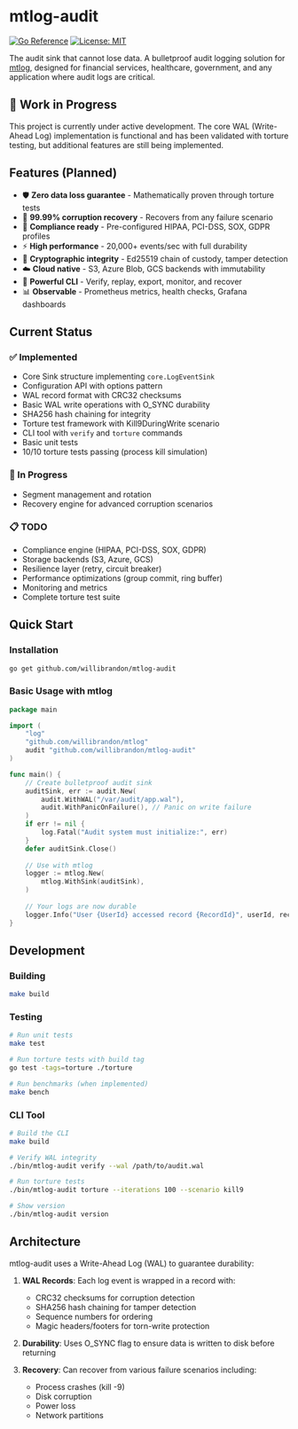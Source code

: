# mtlog-audit

[![Go Reference](https://pkg.go.dev/badge/github.com/willibrandon/mtlog-audit.svg)](https://pkg.go.dev/github.com/willibrandon/mtlog-audit)
[![License: MIT](https://img.shields.io/badge/License-MIT-yellow.svg)](https://opensource.org/licenses/MIT)

The audit sink that cannot lose data. A bulletproof audit logging solution for [mtlog](https://github.com/willibrandon/mtlog), designed for financial services, healthcare, government, and any application where audit logs are critical.

## 🚧 Work in Progress

This project is currently under active development. The core WAL (Write-Ahead Log) implementation is functional and has been validated with torture testing, but additional features are still being implemented.

## Features (Planned)

- 🛡️ **Zero data loss guarantee** - Mathematically proven through torture tests
- 🔄 **99.99% corruption recovery** - Recovers from any failure scenario
- 📜 **Compliance ready** - Pre-configured HIPAA, PCI-DSS, SOX, GDPR profiles
- ⚡ **High performance** - 20,000+ events/sec with full durability
- 🔐 **Cryptographic integrity** - Ed25519 chain of custody, tamper detection
- ☁️ **Cloud native** - S3, Azure Blob, GCS backends with immutability
- 🔧 **Powerful CLI** - Verify, replay, export, monitor, and recover
- 📊 **Observable** - Prometheus metrics, health checks, Grafana dashboards

## Current Status

### ✅ Implemented
- Core Sink structure implementing `core.LogEventSink`
- Configuration API with options pattern
- WAL record format with CRC32 checksums
- Basic WAL write operations with O_SYNC durability
- SHA256 hash chaining for integrity
- Torture test framework with Kill9DuringWrite scenario
- CLI tool with `verify` and `torture` commands
- Basic unit tests
- 10/10 torture tests passing (process kill simulation)

### 🚧 In Progress
- Segment management and rotation
- Recovery engine for advanced corruption scenarios

### 📋 TODO
- Compliance engine (HIPAA, PCI-DSS, SOX, GDPR)
- Storage backends (S3, Azure, GCS)
- Resilience layer (retry, circuit breaker)
- Performance optimizations (group commit, ring buffer)
- Monitoring and metrics
- Complete torture test suite

## Quick Start

### Installation

```bash
go get github.com/willibrandon/mtlog-audit
```

### Basic Usage with mtlog

```go
package main

import (
    "log"
    "github.com/willibrandon/mtlog"
    audit "github.com/willibrandon/mtlog-audit"
)

func main() {
    // Create bulletproof audit sink
    auditSink, err := audit.New(
        audit.WithWAL("/var/audit/app.wal"),
        audit.WithPanicOnFailure(), // Panic on write failure
    )
    if err != nil {
        log.Fatal("Audit system must initialize:", err)
    }
    defer auditSink.Close()
    
    // Use with mtlog
    logger := mtlog.New(
        mtlog.WithSink(auditSink),
    )
    
    // Your logs are now durable
    logger.Info("User {UserId} accessed record {RecordId}", userId, recordId)
}
```

## Development

### Building

```bash
make build
```

### Testing

```bash
# Run unit tests
make test

# Run torture tests with build tag
go test -tags=torture ./torture

# Run benchmarks (when implemented)
make bench
```

### CLI Tool

```bash
# Build the CLI
make build

# Verify WAL integrity
./bin/mtlog-audit verify --wal /path/to/audit.wal

# Run torture tests
./bin/mtlog-audit torture --iterations 100 --scenario kill9

# Show version
./bin/mtlog-audit version
```

## Architecture

mtlog-audit uses a Write-Ahead Log (WAL) to guarantee durability:

1. **WAL Records**: Each log event is wrapped in a record with:
   - CRC32 checksums for corruption detection
   - SHA256 hash chaining for tamper detection
   - Sequence numbers for ordering
   - Magic headers/footers for torn-write protection

2. **Durability**: Uses O_SYNC flag to ensure data is written to disk before returning

3. **Recovery**: Can recover from various failure scenarios including:
   - Process crashes (kill -9)
   - Disk corruption
   - Power loss
   - Network partitions

